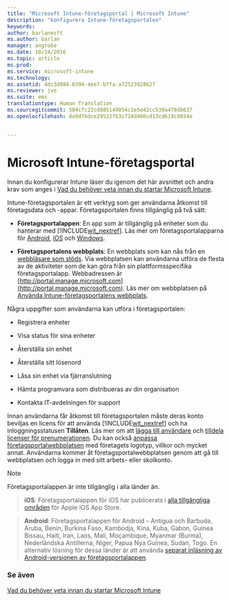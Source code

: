 ```yaml
---
title: "Microsoft Intune-företagsportal | Microsoft Intune"
description: "konfigurera Intune-företagsportalen"
keywords: 
author: barlanmsft
ms.author: barlan
manager: angrobe
ms.date: 10/14/2016
ms.topic: article
ms.prod: 
ms.service: microsoft-intune
ms.technology: 
ms.assetid: 4dc3d084-0394-4ee7-b7fa-a72523928627
ms.reviewer: jve
ms.suite: ems
translationtype: Human Translation
ms.sourcegitcommit: 584cfc22cd885149054c1e5e42cc539a478db637
ms.openlocfilehash: 0a9d7bdce29532f63c724d406cd13cd619c9034e


---
```


# Microsoft Intune-företagsportal

Innan du konfigurerar Intune läser du igenom det här avsnittet och andra krav som anges i [Vad du behöver veta innan du startar Microsoft Intune](what-to-know-before-you-start-microsoft-intune.md).

Intune-företagsportalen är ett verktyg som ger användarna åtkomst till företagsdata och -appar. Företagsportalen finns tillgänglig på två sätt:

-   **Företagsportalappen**: En app som är tillgänglig på enheter som du hanterar med [!INCLUDE[wit_nextref](../includes/wit_nextref_md.md)]. Läs mer om företagsportalapparna för [Android](/Intune/EndUser/using-your-android-device-with-intune), [iOS](/Intune/EndUser/using-your-ios-or-mac-os-x-device-with-intune) och [Windows](/Intune/EndUser/using-your-windows-device-with-intune).


- **Företagsportalens webbplats**: En webbplats som kan nås från en [webbläsare som stöds](supported-web-browsers.md). Via webbplatsen kan användarna utföra de flesta av de aktiviteter som de kan göra från sin plattformsspecifika företagsportalapp. Webbadressen är [http://portal.manage.microsoft.com](http://portal.manage.microsoft.com). Läs mer om webbplatsen på [Använda Intune-företagsportalens webbplats](/Intune/EndUser/using-the-intune-company-portal-website).

Några uppgifter som användarna kan utföra i företagsportalen:

-   Registrera enheter

-   Visa status för sina enheter

-   Återställa sin enhet

-   Återställa sitt lösenord

-   Låsa sin enhet via fjärranslutning

-   Hämta programvara som distribueras av din organisation

-   Kontakta IT-avdelningen för support

Innan användarna får åtkomst till företagsportalen måste deras konto beviljas en licens för att använda [!INCLUDE[wit_nextref](../includes/wit_nextref_md.md)] och ha inloggningsstatusen **Tillåten**. Läs mer om att [lägga till användare](start-with-a-paid-subscription-to-microsoft-intune-step-3.md) och [tilldela licenser för prenumerationen](start-with-a-paid-subscription-to-microsoft-intune-step-4.md). Du kan också [anpassa företagsportalwebbplatsen](start-with-a-paid-subscription-to-microsoft-intune-step-7.md) med företagets logotyp, villkor och mycket annat. Användarna kommer åt företagsportalwebbplatsen genom att gå till webbplatsen och logga in med sitt arbets- eller skolkonto.

> [!NOTE]
> Företagsportalappen är inte tillgänglig i alla länder än.

> __iOS__: Företagsportalappen för iOS har publicerats i [alla tillgängliga områden](https://go.microsoft.com/fwlink/?linkid=831284) för Apple iOS App Store.

> __Android__: Företagsportalappen för Android – Antigua och Barbuda, Aruba, Benin, Burkina Faso, Kambodja, Kina, Kuba, Gabon, Guinea Bissau, Haiti, Iran, Laos, Mali, Moçambique, Myanmar (Burma), Nederländska Antillerna, Niger, Papua Nya Guinea, Sudan, Togo. En alternativ lösning för dessa länder är att använda [separat inläsning av Android-versionen av företagsportalappen](https://www.microsoft.com/en-us/download/details.aspx?id=49140).  

### Se även
[Vad du behöver veta innan du startar Microsoft Intune](what-to-know-before-you-start-microsoft-intune.md)



<!--HONumber=Oct16_HO3-->


